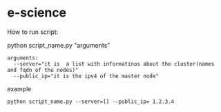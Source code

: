 e-science
=========

How to run script:

python script_name.py "arguments"

    arguments: 
      --server="it is  a list with informatinos about the cluster(names and fqdn of the nodes)" 
      --public_ip="it is the ipv4 of the master node" 

example

    python script_name.py --server=[] --public_ip= 1.2.3.4 
